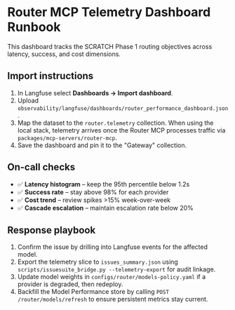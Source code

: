 # Router MCP Telemetry Dashboard Runbook

This dashboard tracks the SCRATCH Phase 1 routing objectives across latency,
success, and cost dimensions.

## Import instructions

1. In Langfuse select **Dashboards → Import dashboard**.
2. Upload `observability/langfuse/dashboards/router_performance_dashboard.json`.
3. Map the dataset to the `router.telemetry` collection. When using the local
   stack, telemetry arrives once the Router MCP processes traffic via
   `packages/mcp-servers/router-mcp`.
4. Save the dashboard and pin it to the "Gateway" collection.

## On-call checks

- ✅ **Latency histogram** – keep the 95th percentile below 1.2s
- ✅ **Success rate** – stay above 98% for each provider
- ✅ **Cost trend** – review spikes >15% week-over-week
- ✅ **Cascade escalation** – maintain escalation rate below 20%

## Response playbook

1. Confirm the issue by drilling into Langfuse events for the affected model.
2. Export the telemetry slice to `issues_summary.json` using
   `scripts/issuesuite_bridge.py --telemetry-export` for audit linkage.
3. Update model weights in `configs/router/models-policy.yaml` if a provider is
   degraded, then redeploy.
4. Backfill the Model Performance store by calling
   `POST /router/models/refresh` to ensure persistent metrics stay current.
